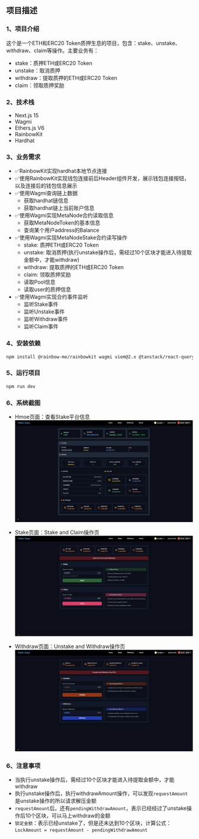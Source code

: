 <!--
 * @Description: Stake项目
 * @Author: linxu devinlin9679@gmail.com
 * @Date: 2025-09-15 19:15:12
 * @LastEditors: linxu devinlin9679@gmail.com
 * @LastEditTime: 2025-09-29 17:15:57
-->
## 项目描述

### 1、项目介绍
这个是一个ETH和ERC20 Token质押生息的项目，包含：stake、unstake、withdraw、claim等操作。主要业务有：
- stake：质押ETH或ERC20 Token
- unstake：取消质押
- withdraw：提取质押的ETH或ERC20 Token
- claim：领取质押奖励

### 2、技术栈
- Next.js 15
- Wagmi
- Ethers.js V6
- RainbowKit
- Hardhat

### 3、业务需求
- ✅RainbowKit实现hardhat本地节点连接
- ✅使用RainbowKit实现钱包连接前后Header组件开发，展示钱包连接按钮，以及连接后的钱包信息展示
- ✅使用Wagmi查询链上数据
  - 获取hardhat链信息
  - 获取hardhat链上当前账户信息
- ✅使用Wagmi实现MetaNode合约读取信息
  - 获取MetaNodeToken的基本信息
  - 查询某个用户address的Balance
- ✅使用Wagmi实现MetaNodeStake合约读写操作
  - stake:  质押ETH或ERC20 Token
  - unstake: 取消质押(执行unstake操作后，需经过10个区块才能进入待提取金额中，才能withdraw)
  - withdraw: 提取质押的ETH或ERC20 Token
  - claim: 领取质押奖励
  - 读取Pool信息
  - 读取user的质押信息
- ✅使用Wagmi实现合约事件监听
  - 监听Stake事件
  - 监听Unstake事件
  - 监听Withdraw事件
  - 监听Claim事件

### 4、安装依赖
```bash
npm install @rainbow-me/rainbowkit wagmi viem@2.x @tanstack/react-query ethers
```

### 5、运行项目
```bash
npm run dev
```

### 6、系统截图
- Hmoe页面：查看Stake平台信息
![alt text](public/bccb6384-8adf-4873-9267-d92622eb7e90.png) 

- Stake页面：Stake and Claim操作页
![alt text](public/417a46bb-9bbd-43b7-86e9-eaa37eaa7034.png) 

- Withdraw页面：Unstake and Withdraw操作页
![alt text](public/d6738eb5-b370-450b-9006-b1f1a56076fc.png)

### 6、注意事项
- 当执行unstake操作后，需经过10个区块才能进入待提取金额中，才能withdraw
- 执行unstake操作后，执行withdrawAmount操作，可以发现`requestAmount`是unstake操作的所以请求解压金额
- `requestAmount`后，还有`pendingWithdrawAmount`，表示已经经过了unstake操作后10个区块，可以马上withdraw的金额
- `锁定金额`：表示已经unstake了，但是还未达到10个区块，计算公式：`LockAmount = requestAmount - pendingWithdrawAmount`